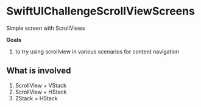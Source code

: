 # SwiftUIChallengeScrollViewScreens
Simple screen with ScrollViews

**Goals**
1. to try using scrollview in various scenarios for content navigation

## What is involved

1. ScrollView + VStack
2. ScrollView + HStack
2. ZStack + HStack

